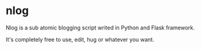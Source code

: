 # nlog
Nlog is a sub atomic blogging script writed in Python and Flask framework.

It's completely free to use, edit, hug or whatever you want.
